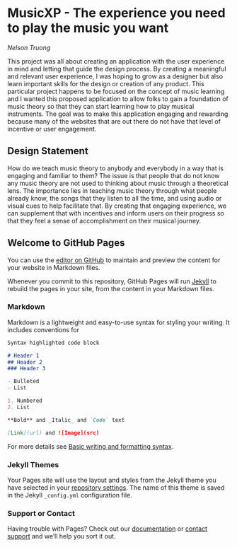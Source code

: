 # MusicXP - The experience you need to play the music you want

_Nelson Truong_

This project was all about creating an application with the user experience in mind and letting that guide the design process. By creating a meaningful and relevant user experience, I was hoping to grow as a designer but also learn important skills for the design or creation of any product. This particular project happens to be focused on the concept of music learning and I wanted this proposed application to allow folks to gain a foundation of music theory so that they can start learning how to play musical instruments. The goal was to make this application engaging and rewarding because many of the websites that are out there do not have that level of incentive or user engagement. 

## Design Statement

How do we teach music theory to anybody and everybody in a way that is engaging and familiar to them? The issue is that people that do not know any music theory are not used to thinking about music through a theoretical lens. The importance lies in teaching music theory through what people already know, the songs that they listen to all the time, and using audio or visual cues to help facilitate that. By creating that engaging experience, we can supplement that with incentives and inform users on their progress so that they feel a sense of accomplishment on their musical journey.

## Welcome to GitHub Pages

You can use the [editor on GitHub](https://github.com/nelson-truong/DH110/edit/gh-pages/index.md) to maintain and preview the content for your website in Markdown files.

Whenever you commit to this repository, GitHub Pages will run [Jekyll](https://jekyllrb.com/) to rebuild the pages in your site, from the content in your Markdown files.

### Markdown

Markdown is a lightweight and easy-to-use syntax for styling your writing. It includes conventions for

```markdown
Syntax highlighted code block

# Header 1
## Header 2
### Header 3

- Bulleted
- List

1. Numbered
2. List

**Bold** and _Italic_ and `Code` text

[Link](url) and ![Image](src)
```

For more details see [Basic writing and formatting syntax](https://docs.github.com/en/github/writing-on-github/getting-started-with-writing-and-formatting-on-github/basic-writing-and-formatting-syntax).

### Jekyll Themes

Your Pages site will use the layout and styles from the Jekyll theme you have selected in your [repository settings](https://github.com/nelson-truong/DH110/settings/pages). The name of this theme is saved in the Jekyll `_config.yml` configuration file.

### Support or Contact

Having trouble with Pages? Check out our [documentation](https://docs.github.com/categories/github-pages-basics/) or [contact support](https://support.github.com/contact) and we’ll help you sort it out.
